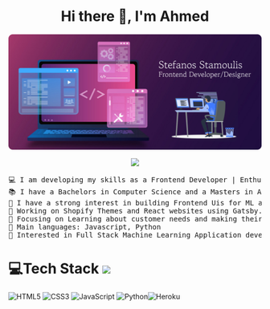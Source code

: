   <h1 align="center"> Hi there 👋, I'm Ahmed</h1>
<p><a target="_blank" href="https://www.stefanosst.gr"><img src="https://github.com/StefanosSt/StefanosSt/blob/main/Group 3.png"></a></p>
<p align="center">
	<a href="https://github.com/Bouaskaoun">
		<img src="https://readme-typing-svg.herokuapp.com/?lines=Shopify+Expert;Frontend+Developer;React | Gatsby | Next+Enthusiast;DL | AI | ML Applications;Always developing my skills&amp;center=true&amp;width=380&amp;height=45">
	</a>
</p>
<pre>💻 I am developing my skills as a Frontend Developer | Enthuastic about new technologies
📚 I have a Bachelors in Computer Science and a Masters in Artificial Intelligence &amp; Deep Learning
📝 I have a strong interest in building Frontend Uis for ML applications
🔭 Working on Shopify Themes and React websites using Gatsby.js
🌱 Focusing on Learning about customer needs and making their lives easier
🌟 Main languages: Javascript, Python
🚩 Interested in Full Stack Machine Learning Application development
</pre>
<h1 id="tech-stack">💻Tech Stack <img src="https://media2.giphy.com/media/QssGEmpkyEOhBCb7e1/giphy.gif?cid=ecf05e47a0n3gi1bfqntqmob8g9aid1oyj2wr3ds3mg700bl&amp;rid=giphy.gif" width="32px"></h1>
<p><img src="https://img.shields.io/badge/html5-#E34F26.svg?style=for-the-badge&amp;logo=html5&amp;logoColor=white" alt="HTML5"> <img src="https://img.shields.io/badge/css3-#1572B6.svg?style=for-the-badge&amp;logo=css3&amp;logoColor=white" alt="CSS3"> <img src="https://img.shields.io/badge/javascript-#323330.svg?style=for-the-badge&amp;logo=javascript&amp;logoColor=#F7DF1E" alt="JavaScript"> <img src="https://img.shields.io/badge/python-darkblue.svg?style=for-the-badge&amp;logo=python&amp;logoColor=white" alt="Python"><img src="https://img.shields.io/badge/heroku-#430098.svg?style=for-the-badge&amp;logo=heroku&amp;logoColor=white" alt="Heroku"> <img src="https://img.shields.io/badge/netlify-#000000.svg?style=for-the-badge&amp;logo=netlify&amp;logoColor=
